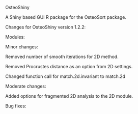 OsteoShiny

A Shiny based GUI R package for the OsteoSort package.

Changes for OsteoShiny version 1.2.2:


Modules:




Minor changes:

Removed number of smooth iterations for 2D method. 

Removed Procrustes distance as an option from 2D settings.

Changed function call for match.2d.invariant to match.2d



Moderate changes:

Added options for fragmented 2D analysis to the 2D module.



Bug fixes:
